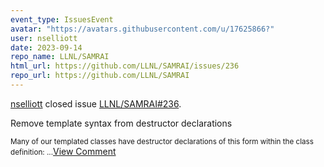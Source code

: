 ```yaml
---
event_type: IssuesEvent
avatar: "https://avatars.githubusercontent.com/u/17625866?"
user: nselliott
date: 2023-09-14
repo_name: LLNL/SAMRAI
html_url: https://github.com/LLNL/SAMRAI/issues/236
repo_url: https://github.com/LLNL/SAMRAI
---
```


<a href='https://github.com/nselliott' target='_blank'>nselliott</a> closed issue <a href='https://github.com/LLNL/SAMRAI/issues/236' target='_blank'>LLNL/SAMRAI#236</a>.

<p>Remove template syntax from destructor declarations</p><small>Many of our templated classes have destructor declarations of this form within the class definition:...</small><a href='https://github.com/LLNL/SAMRAI/issues/236' target='_blank'>View Comment</a>
